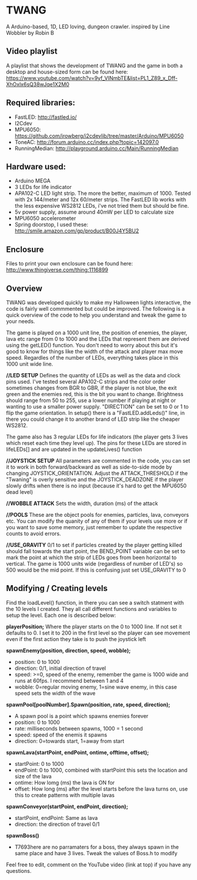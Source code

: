 # TWANG

A Arduino-based, 1D, LED loving, dungeon crawler. inspired by Line Wobbler by Robin B

## Video playlist

A playlist that shows the development of TWANG and the game in both a desktop and house-sized form can be found here: https://www.youtube.com/watch?v=9yf_VINmbTE&list=PL1_Z89_x_Dff-XhOxlx6sQ38wJqe1X2M0

## Required libraries:

- FastLED: http://fastled.io/
- I2Cdev
- MPU6050: https://github.com/jrowberg/i2cdevlib/tree/master/Arduino/MPU6050
- ToneAC: http://forum.arduino.cc/index.php?topic=142097.0
- RunningMedian: http://playground.arduino.cc/Main/RunningMedian

## Hardware used:

- Arduino MEGA
- 3 LEDs for life indicator
- APA102-C LED light strip. The more the better, maximum of 1000. Tested with 2x 144/meter and 12x 60/meter strips. The FastLED lib works with the less expensive WS2812 LEDs, i've not tried them but should be fine.
- 5v power supply, assume around 40mW per LED to calculate size
- MPU6050 accelerometer
- Spring doorstop, I used these: http://smile.amazon.com/gp/product/B00J4Y5BU2

## Enclosure

Files to print your own enclosure can be found here: http://www.thingiverse.com/thing:1116899

## Overview

TWANG was developed quickly to make my Halloween lights interactive, the code is fairly well commmented but could be improved. The following is a quick overview of the code to help you understand and tweak the game to your needs.

The game is played on a 1000 unit line, the position of enemies, the player, lava etc range from 0 to 1000 and the LEDs that represent them are derived using the getLED() function. You don't need to worry about this but it's good to know for things like the width of the attack and player max move speed. Regardles of the number of LEDs, everything takes place in this 1000 unit wide line.

**//LED SETUP** Defines the quantity of LEDs as well as the data and clock pins used. I've tested several APA102-C strips and the color order sometimes changes from BGR to GBR, if the player is not blue, the exit green and the enemies red, this is the bit you want to change. Brightness should range from 50 to 255, use a lower number if playing at night or wanting to use a smaller power supply. "DIRECTION" can be set to 0 or 1 to flip the game orientation. In setup() there is a "FastLED.addLeds()" line, in there you could change it to another brand of LED strip like the cheaper WS2812.

The game also has 3 regular LEDs for life indicators (the player gets 3 lives which reset each time they level up). The pins for these LEDs are stored in lifeLEDs[] and are updated in the updateLives() function

**//JOYSTICK SETUP** All parameters are commented in the code, you can set it to work in both forward/backward as well as side-to-side mode by changing JOYSTICK_ORIENTATION. Adjust the ATTACK_THRESHOLD if the "Twaning" is overly sensitive and the JOYSTICK_DEADZONE if the player slowly drifts when there is no input (because it's hard to get the MPU6050 dead level)

**//WOBBLE ATTACK** Sets the width, duration (ms) of the attack

**//POOLS** These are the object pools for enemies, particles, lava, conveyors etc. You can modify the quanity of any of them if your levels use more or if you want to save some memory, just remember to update the respective counts to avoid errors.

**//USE_GRAVITY** 0/1 to set if particles created by the player getting killed should fall towards the start point, the BEND_POINT variable can be set to mark the point at which the strip of LEDs goes from been horizontal to vertical. The game is 1000 units wide (regardless of number of LED's) so 500 would be the mid point. If this is confusing just set USE_GRAVITY to 0

## Modifying / Creating levels

Find the loadLevel() function, in there you can see a switch statment with the 10 levels I created. They all call different functions and variables to setup the level. Each one is described below:

**playerPosition;** Where the player starts on the 0 to 1000 line. If not set it defaults to 0. I set it to 200 in the first level so the player can see movement even if the first action they take is to push the joystick left

**spawnEnemy(position, direction, speed, wobble);**

- position: 0 to 1000
- direction: 0/1, initial direction of travel
- speed: >=0, speed of the enemy, remember the game is 1000 wide and runs at 60fps. I recommend between 1 and 4
- wobble: 0=regular moving enemy, 1=sine wave enemy, in this case speed sets the width of the wave

**spawnPool[poolNumber].Spawn(position, rate, speed, direction);**

- A spawn pool is a point which spawns enemies forever
- position: 0 to 1000
- rate: milliseconds between spawns, 1000 = 1 second
- speed: speed of the enemis it spawns
- direction: 0=towards start, 1=away from start

**spawnLava(startPoint, endPoint, ontime, offtime, offset);**

- startPoint: 0 to 1000
- endPoint: 0 to 1000, combined with startPoint this sets the location and size of the lava
- ontime: How lomg (ms) the lava is ON for
- offset: How long (ms) after the level starts before the lava turns on, use this to create patterns with multiple lavas

**spawnConveyor(startPoint, endPoint, direction);**

- startPoint, endPoint: Same as lava
- direction: the direction of travel 0/1

**spawnBoss()**

- T7693here are no parramaters for a boss, they always spawn in the same place and have 3 lives. Tweak the values of Boss.h to modify

Feel free to edit, comment on the YouTube video (link at top) if you have any questions.
